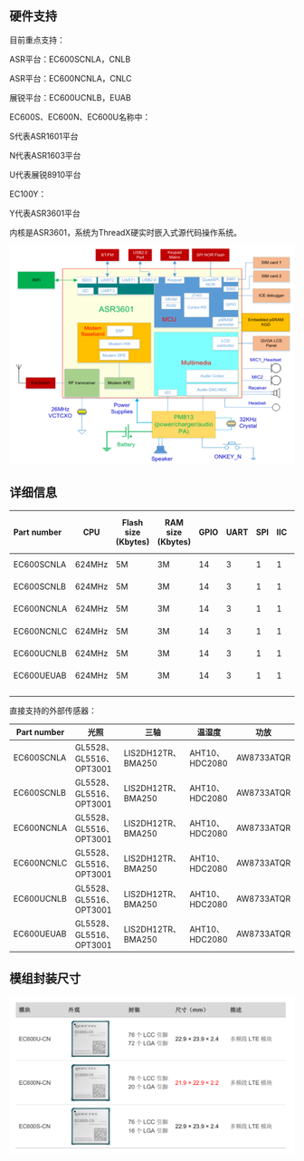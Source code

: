 

## 硬件支持

目前重点支持：

ASR平台：EC600SCNLA，CNLB

ASR平台：EC600NCNLA，CNLC

展锐平台：EC600UCNLB，EUAB



EC600S、EC600N、EC600U名称中：

S代表ASR1601平台

N代表ASR1603平台

U代表展锐8910平台



EC100Y：

Y代表ASR3601平台

内核是ASR3601，系统为ThreadX硬实时嵌入式源代码操作系统。

 ![Qp_Product_intro_Hardware_Support_01](media\Qp_Product_intro_Hardware_Support_01.png)



## 详细信息

| **Part number** | CPU    | Flash size (Kbytes) | **RAM size** (Kbytes) | GPIO | UART | SPI  | IIC  | ADC  | Timer | Supply voltage (V) | Maximum operating temperature range (°C) |
| :-------------- | ------ | ------------------- | --------------------- | ---- | ---- | ---- | ---- | ---- | ----- | ------------------ | ---------------------------------------- |
| EC600SCNLA      | 624MHz | 5M                  | 3M                    | 14   | 3    | 1    | 1    | 1    | 4     | 3.4 to 4.3         | -40 to +105                              |
| EC600SCNLB      | 624MHz | 5M                  | 3M                    | 14   | 3    | 1    | 1    | 1    | 4     | 3.4 to 4.3         | -40 to +105                              |
| EC600NCNLA      | 624MHz | 5M                  | 3M                    | 14   | 3    | 1    | 1    | 1    | 4     | 3.4 to 4.3         | -40 to +105                              |
| EC600NCNLC      | 624MHz | 5M                  | 3M                    | 14   | 3    | 1    | 1    | 1    | 4     | 3.4 to 4.3         | -40 to +105                              |
| EC600UCNLB      | 624MHz | 5M                  | 3M                    | 14   | 3    | 1    | 1    | 1    | 4     | 3.4 to 4.3         | -40 to +105                              |
| EC600UEUAB      | 624MHz | 5M                  | 3M                    | 14   | 3    | 1    | 1    | 1    | 4     | 3.4 to 4.3         | -40 to +105                              |
|                 |        |                     |                       |      |      |      |      |      |       |                    |                                          |
|                 |        |                     |                       |      |      |      |      |      |       |                    |                                          |
|                 |        |                     |                       |      |      |      |      |      |       |                    |                                          |

直接支持的外部传感器：

| Part number | 光照                    | 三轴               | 温湿度         | 功放       |
| ----------- | ----------------------- | ------------------ | -------------- | ---------- |
| EC600SCNLA  | GL5528、GL5516、OPT3001 | LIS2DH12TR、BMA250 | AHT10、HDC2080 | AW8733ATQR |
| EC600SCNLB  | GL5528、GL5516、OPT3001 | LIS2DH12TR、BMA250 | AHT10、HDC2080 | AW8733ATQR |
| EC600NCNLA  | GL5528、GL5516、OPT3001 | LIS2DH12TR、BMA250 | AHT10、HDC2080 | AW8733ATQR |
| EC600NCNLC  | GL5528、GL5516、OPT3001 | LIS2DH12TR、BMA250 | AHT10、HDC2080 | AW8733ATQR |
| EC600UCNLB  | GL5528、GL5516、OPT3001 | LIS2DH12TR、BMA250 | AHT10、HDC2080 | AW8733ATQR |
| EC600UEUAB  | GL5528、GL5516、OPT3001 | LIS2DH12TR、BMA250 | AHT10、HDC2080 | AW8733ATQR |



## 模组封装尺寸

![Qp_Product_intro_Hardware_Support_03](media\Qp_Product_intro_Hardware_Support_03.png)